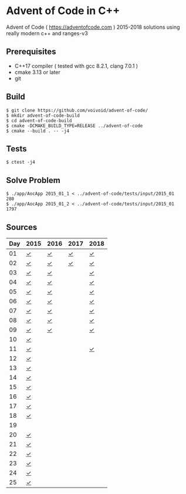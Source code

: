 # Advent of Code in C++

Advent of Code ( https://adventofcode.com ) 2015-2018 solutions using really modern c++ and ranges-v3

Prerequisites
-----

* C++17 compiler ( tested with gcc 8.2.1, clang 7.0.1 )
* cmake 3.13 or later
* git

Build
-----

    $ git clone https://github.com/voivoid/advent-of-code/
    $ mkdir advent-of-code-build
    $ cd advent-of-code-build
    $ cmake -DCMAKE_BUILD_TYPE=RELEASE ../advent-of-code
    $ cmake --build . -- -j4

Tests
-----

    $ ctest -j4

Solve Problem
-----

    $ ./app/AocApp 2015_01_1 < ../advent-of-code/tests/input/2015_01
    280
    $ ./app/AocApp 2015_01_2 < ../advent-of-code/tests/input/2015_01
    1797

Sources
-----

Day | 2015 | 2016 | 2017 | 2018 |
--- | ---- | ---- | ---- | ---- |
01  | [✓](https://github.com/voivoid/advent-of-code/blob/master/problems/src/2015/problem_01.cpp)     | [✓](https://github.com/voivoid/advent-of-code/blob/master/problems/src/2016/problem_01.cpp)     | [✓](https://github.com/voivoid/advent-of-code/blob/master/problems/src/2017/problem_01.cpp)     | [✓](https://github.com/voivoid/advent-of-code/blob/master/problems/src/2018/problem_01.cpp)     |
02  | [✓](https://github.com/voivoid/advent-of-code/blob/master/problems/src/2015/problem_02.cpp)     | [✓](https://github.com/voivoid/advent-of-code/blob/master/problems/src/2016/problem_02.cpp)     | [✓](https://github.com/voivoid/advent-of-code/blob/master/problems/src/2017/problem_02.cpp)     | [✓](https://github.com/voivoid/advent-of-code/blob/master/problems/src/2018/problem_02.cpp)     |
03  | [✓](https://github.com/voivoid/advent-of-code/blob/master/problems/src/2015/problem_03.cpp)     | [✓](https://github.com/voivoid/advent-of-code/blob/master/problems/src/2016/problem_03.cpp)     |      | [✓](https://github.com/voivoid/advent-of-code/blob/master/problems/src/2018/problem_03.cpp)     |
04  | [✓](https://github.com/voivoid/advent-of-code/blob/master/problems/src/2015/problem_04.cpp)     | [✓](https://github.com/voivoid/advent-of-code/blob/master/problems/src/2016/problem_04.cpp)     |      | [✓](https://github.com/voivoid/advent-of-code/blob/master/problems/src/2018/problem_04.cpp)     |
05  | [✓](https://github.com/voivoid/advent-of-code/blob/master/problems/src/2015/problem_05.cpp)     | [✓](https://github.com/voivoid/advent-of-code/blob/master/problems/src/2016/problem_05.cpp)     |      | [✓](https://github.com/voivoid/advent-of-code/blob/master/problems/src/2018/problem_05.cpp)     |
06  | [✓](https://github.com/voivoid/advent-of-code/blob/master/problems/src/2015/problem_06.cpp)     | [✓](https://github.com/voivoid/advent-of-code/blob/master/problems/src/2016/problem_06.cpp)     |      | [✓](https://github.com/voivoid/advent-of-code/blob/master/problems/src/2018/problem_06.cpp)     |
07  | [✓](https://github.com/voivoid/advent-of-code/blob/master/problems/src/2015/problem_07.cpp)     | [✓](https://github.com/voivoid/advent-of-code/blob/master/problems/src/2016/problem_07.cpp)     |      | [✓](https://github.com/voivoid/advent-of-code/blob/master/problems/src/2018/problem_07.cpp)     |
08  | [✓](https://github.com/voivoid/advent-of-code/blob/master/problems/src/2015/problem_08.cpp)     | [✓](https://github.com/voivoid/advent-of-code/blob/master/problems/src/2016/problem_08.cpp)     |      | [✓](https://github.com/voivoid/advent-of-code/blob/master/problems/src/2018/problem_08.cpp)     |
09  | [✓](https://github.com/voivoid/advent-of-code/blob/master/problems/src/2015/problem_09.cpp)     | [✓](https://github.com/voivoid/advent-of-code/blob/master/problems/src/2016/problem_09.cpp)     |      | [✓](https://github.com/voivoid/advent-of-code/blob/master/problems/src/2018/problem_09.cpp)     |
10  | [✓](https://github.com/voivoid/advent-of-code/blob/master/problems/src/2015/problem_10.cpp)     |      |      |      |
11  | [✓](https://github.com/voivoid/advent-of-code/blob/master/problems/src/2015/problem_11.cpp)     |      |      | [✓](https://github.com/voivoid/advent-of-code/blob/master/problems/src/2018/problem_11.cpp)     |
12  | [✓](https://github.com/voivoid/advent-of-code/blob/master/problems/src/2015/problem_12.cpp)     |      |      |      |
13  | [✓](https://github.com/voivoid/advent-of-code/blob/master/problems/src/2015/problem_13.cpp)     |      |      |      |
14  | [✓](https://github.com/voivoid/advent-of-code/blob/master/problems/src/2015/problem_14.cpp)     |      |      |      |
15  | [✓](https://github.com/voivoid/advent-of-code/blob/master/problems/src/2015/problem_15.cpp)     |      |      |      |
16  | [✓](https://github.com/voivoid/advent-of-code/blob/master/problems/src/2015/problem_16.cpp)     |      |      |      |
17  | [✓](https://github.com/voivoid/advent-of-code/blob/master/problems/src/2015/problem_17.cpp)     |      |      |      |
18  | [✓](https://github.com/voivoid/advent-of-code/blob/master/problems/src/2015/problem_18.cpp)     |      |      |      |
19  |      |      |      |      |
20  | [✓](https://github.com/voivoid/advent-of-code/blob/master/problems/src/2015/problem_20.cpp)     |      |      |      |
21  | [✓](https://github.com/voivoid/advent-of-code/blob/master/problems/src/2015/problem_21.cpp)     |      |      |      |
22  | [✓](https://github.com/voivoid/advent-of-code/blob/master/problems/src/2015/problem_22.cpp)     |      |      |      |
23  | [✓](https://github.com/voivoid/advent-of-code/blob/master/problems/src/2015/problem_23.cpp)     |      |      |      |
24  | [✓](https://github.com/voivoid/advent-of-code/blob/master/problems/src/2015/problem_24.cpp)     |      |      |      |
25  | [✓](https://github.com/voivoid/advent-of-code/blob/master/problems/src/2015/problem_25.cpp)     |      |      |      |
